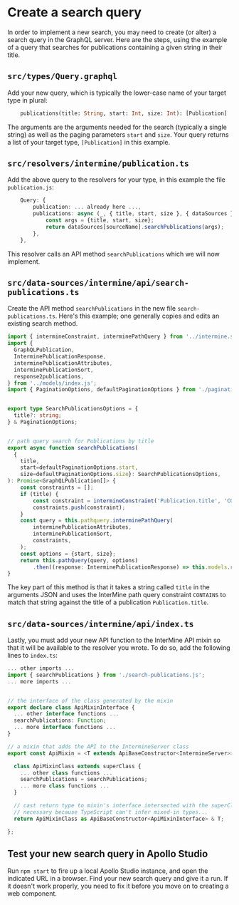 # Create a search query
In order to implement a new search, you may need to create (or alter) a search query in the GraphQL server.
Here are the steps, using the example of a query that searches for publications containing a given string in their title.

## `src/types/Query.graphql`
Add your new query, which is typically the lower-case name of your target type in plural:
```graphql
    publications(title: String, start: Int, size: Int): [Publication]
```   
The arguments are the arguments needed for the search (typically a single string) as well as the paging parameters `start` and `size`.
Your query returns a list of your target type, `[Publication]` in this example.

## `src/resolvers/intermine/publication.ts`
Add the above query to the resolvers for your type, in this example the file `publication.js`:
```typescript
    Query: {
        publication: ... already here ...,
        publications: async (_, { title, start, size }, { dataSources }) => {
            const args = {title, start, size};
            return dataSources[sourceName].searchPublications(args);
        },
    },
```
This resolver calls an API method `searchPublications` which we will now implement.

## `src/data-sources/intermine/api/search-publications.ts`
Create the API method `searchPublications` in the new file `search-publications.ts`.
Here's this example; one generally copies and edits an existing search method.
```typescript
import { intermineConstraint, interminePathQuery } from '../intermine.server.js';
import {
  GraphQLPublication,
  InterminePublicationResponse,
  interminePublicationAttributes,
  interminePublicationSort,
  response2publications,
} from '../models/index.js';
import { PaginationOptions, defaultPaginationOptions } from './pagination.js';


export type SearchPublicationsOptions = {
  title?: string;
} & PaginationOptions;


// path query search for Publications by title
export async function searchPublications(
  {
    title,
    start=defaultPaginationOptions.start,
    size=defaultPaginationOptions.size}: SearchPublicationsOptions,
): Promise<GraphQLPublication[]> {
    const constraints = [];
    if (title) {
        const constraint = intermineConstraint('Publication.title', 'CONTAINS', title);
        constraints.push(constraint);
    }
    const query = this.pathquery.interminePathQuery(
        interminePublicationAttributes,
        interminePublicationSort,
        constraints,
    );
    const options = {start, size};
    return this.pathQuery(query, options)
        .then((response: InterminePublicationResponse) => this.models.response2publications(response));
}
```
The key part of this method is that it takes a string called `title` in the arguments JSON and uses the InterMine path query constraint  `CONTAINS` to match that string against the title of a publication `Publication.title`.

## `src/data-sources/intermine/api/index.ts`
Lastly, you must add your new API function to the InterMine API mixin so that it will be available to the resolver you wrote.
To do so, add the following lines to `index.ts`:
```typescript
... other imports ...
import { searchPublications } from './search-publications.js';
... more imports ...


// the interface of the class generated by the mixin
export declare class ApiMixinInterface {
  ... other interface functions ...
  searchPublications: Function;
  ... more interface functions ...
}

// a mixin that adds the API to the IntermineServer class
export const ApiMixin = <T extends ApiBaseConstructor<IntermineServer>>(superClass: T) => {

  class ApiMixinClass extends superClass {
    ... other class functions ...
    searchPublications = searchPublications;
    ... more class functions ...
  }

  // cast return type to mixin's interface intersected with the superClass type
  // necessary because TypeScript can't infer mixed-in types...
  return ApiMixinClass as ApiBaseConstructor<ApiMixinInterface> & T;

};
```

## Test your new search query in Apollo Studio
Run `npm start` to fire up a local Apollo Studio instance, and open the indicated URL in a browser.
Find your new search query and give it a run.
If it doesn't work properly, you need to fix it before you move on to creating a web component.
